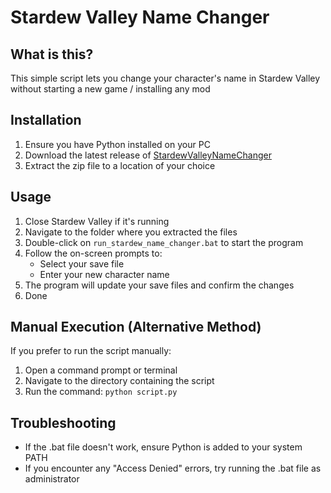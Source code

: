 # Stardew Valley Name Changer

## What is this?

This simple script lets you change your character's name in Stardew Valley without starting a new game / installing any mod

## Installation
1. Ensure you have Python installed on your PC
2. Download the latest release of [StardewValleyNameChanger](https://github.com/yourusername/stardewvalleynamechanger/releases)
3. Extract the zip file to a location of your choice

## Usage
1. Close Stardew Valley if it's running
2. Navigate to the folder where you extracted the files
3. Double-click on `run_stardew_name_changer.bat` to start the program
4. Follow the on-screen prompts to:
   - Select your save file
   - Enter your new character name
5. The program will update your save files and confirm the changes
6. Done

## Manual Execution (Alternative Method)
If you prefer to run the script manually:
1. Open a command prompt or terminal
2. Navigate to the directory containing the script
3. Run the command: `python script.py`

## Troubleshooting
- If the .bat file doesn't work, ensure Python is added to your system PATH
- If you encounter any "Access Denied" errors, try running the .bat file as administrator
